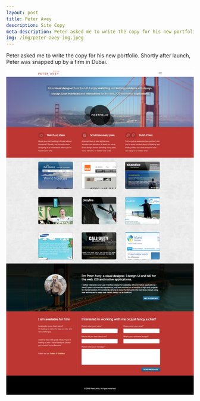 ```yaml
---
layout: post
title: Peter Avey
description: Site Copy
meta-description: Peter asked me to write the copy for his new portfolio. Shortly after launch, Peter was snapped up by a firm in Dubai.
img: /img/peter-avey-img.jpeg
---
```


Peter asked me to write the copy for his new portfolio. Shortly after launch, Peter was snapped up by a firm in Dubai.

<img src="/img/Peter-Avey-Visual-Designer-Portsmouth-Web-Design.jpg">
 